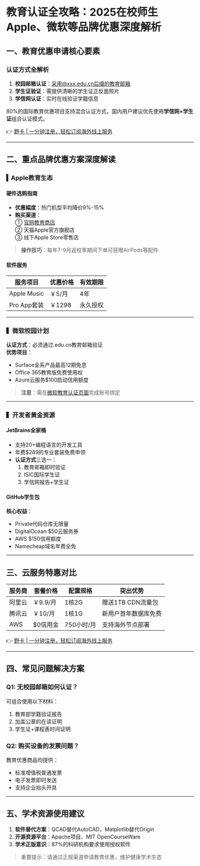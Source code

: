 # 教育认证全攻略：2025在校师生Apple、微软等品牌优惠深度解析

## 一、教育优惠申请核心要素
### 认证方式全解析
1. **校园邮箱认证**：采用@xxx.edu.cn后缀的教育邮箱
2. **学生证验证**：需提供清晰的学生证正反面照片
3. **学信网认证**：实时在线验证学籍信息

80%的国际教育优惠项目支持混合认证方式，国内用户建议优先使用**学信网+学生证**组合认证模式。

👉 [野卡 | 一分钟注册，轻松订阅海外线上服务](https://bbtdd.com/yeka)

---

## 二、重点品牌优惠方案深度解读
### ▍Apple教育生态
#### 硬件选购指南
- **优惠幅度**：热门机型平均降价9%-15%
- **购买渠道**：  
  ① [官网教育商店](https://www.apple.com/cn/)  
  ② 天猫Apple官方旗舰店  
  ③ 线下Apple Store零售店

> **操作技巧**：每年7-9月返校季期间下单可获赠AirPods等配件

#### 软件服务
| 服务项目       | 优惠价格  | 有效期限 |
|----------------|-----------|----------|
| Apple Music    | ￥5/月    | 4年      |
| Pro App套装    | ￥1298    | 永久授权 |

---

### ▍微软校园计划
**认证方式**：必须通过.edu.cn教育邮箱验证  
**优势项目**：
- Surface全系产品最高12期免息
- Office 365教育版免费使用权
- Azure云服务$100启动信用额度

> **注意**：需在[微软教育认证页面](https://account.microsoft.com)完成账号绑定

---

### ▍开发者黄金资源
#### JetBrains全家桶
- 支持20+编程语言的开发工具
- 年费$249的专业套装免费申领
- **认证方式**三选一：
  1. 教育邮箱即时验证
  2. ISIC国际学生证
  3. 学信网报告+学生证

#### GitHub学生包
**核心权益**：
- Private代码仓库无限量
- DigitalOcean $50云服务券
- AWS $150信用额度
- Namecheap域名年费全免

---

## 三、云服务特惠对比
| 服务商 | 套餐价格 | 配置规格     | 突出优势               |
|--------|----------|--------------|------------------------|
| 阿里云 | ￥9.9/月 | 1核2G        | 赠送1TB CDN流量包      |
| 腾讯云 | ￥10/月  | 1核1G        | 新用户首年数据库免费   |
| AWS    | $0信用金 | 750小时/月   | 支持海外节点部署       |

👉 [野卡 | 一分钟注册，轻松订阅海外线上服务](https://bbtdd.com/yeka)

---

## 四、常见问题解决方案
### Q1: 无校园邮箱如何认证？
可组合使用以下材料：
1. 教育部学籍验证报告
2. 加盖公章的在读证明
3. 学生证+课程表时间证明

### Q2: 购买设备的发票问题？
教育优惠商品均提供：
- 标准增值税普通发票
- 电子发票即时发送
- 支持企业抬头开具

---

## 五、学术资源使用建议
1. **软件替代方案**：QCAD替代AutoCAD，Matplotlib替代Origin
2. **开源资源平台**：Apache项目、MIT OpenCourseWare
3. **学术正版意识**：87%的科研机构要求使用授权软件

> 重要提示：请通过正规渠道申请教育优惠，维护健康学术生态